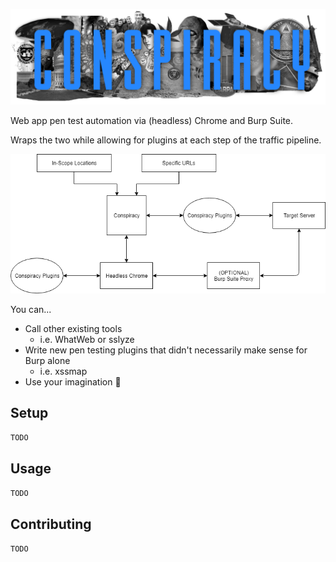 ![](/doc/img/conspiracy-collage.png)

Web app pen test automation via (headless) Chrome and Burp Suite.

Wraps the two while allowing for plugins at each step of the traffic pipeline.

![](/doc/diagrams/overview.png)

You can...

- Call other existing tools
    - i.e. WhatWeb or sslyze
- Write new pen testing plugins that didn't necessarily make sense for Burp alone
    - i.e. xssmap
- Use your imagination 🌈

## Setup

`TODO`

## Usage

`TODO`

## Contributing

`TODO`
